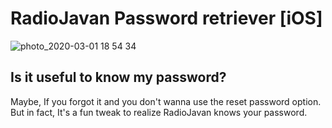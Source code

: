 # RadioJavan Password retriever [iOS]


![photo_2020-03-01 18 54 34](https://user-images.githubusercontent.com/30632761/75628432-2f2c5500-5bee-11ea-85aa-7f3a32194264.jpeg)

## Is it useful to know my password?
 Maybe, If you forgot it and you don't wanna use the reset password option.
 But in fact, It's a fun tweak to realize RadioJavan knows your password.
